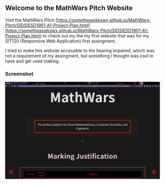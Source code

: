 ## Welcome to the MathWars Pitch Website

Visit the MathWars Pitch [https://sometheasiekswx.github.io/MathWars-Pitch/SIDSIESD1901-A1-Project-Plan.html](https://sometheasiekswx.github.io/MathWars-Pitch/SIDSIESD1901-A1-Project-Plan.html) to check out my the my first website that was for my SIT120 (Responsive Web Application) first assingment. 

I tried to make this website accessible to the hearing impaired, which was not a requirement of my assingment, but something I thought was cool to have and get used making.

### Screenshot

![Preview of the MathWars Pitch Website](mathwars.png "Preview of the MathWars Pitch Website")
